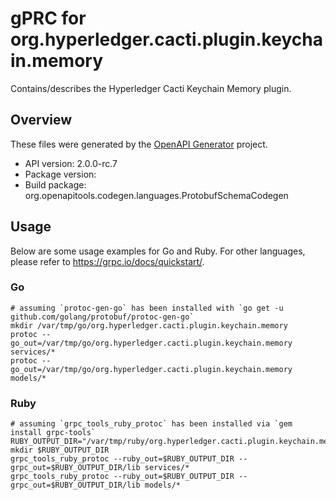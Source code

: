 # gPRC for org.hyperledger.cacti.plugin.keychain.memory

Contains/describes the Hyperledger Cacti Keychain Memory plugin.

## Overview
These files were generated by the [OpenAPI Generator](https://openapi-generator.tech) project.

- API version: 2.0.0-rc.7
- Package version: 
- Build package: org.openapitools.codegen.languages.ProtobufSchemaCodegen

## Usage

Below are some usage examples for Go and Ruby. For other languages, please refer to https://grpc.io/docs/quickstart/.

### Go
```
# assuming `protoc-gen-go` has been installed with `go get -u github.com/golang/protobuf/protoc-gen-go`
mkdir /var/tmp/go/org.hyperledger.cacti.plugin.keychain.memory
protoc --go_out=/var/tmp/go/org.hyperledger.cacti.plugin.keychain.memory services/*
protoc --go_out=/var/tmp/go/org.hyperledger.cacti.plugin.keychain.memory models/*
```

### Ruby
```
# assuming `grpc_tools_ruby_protoc` has been installed via `gem install grpc-tools`
RUBY_OUTPUT_DIR="/var/tmp/ruby/org.hyperledger.cacti.plugin.keychain.memory"
mkdir $RUBY_OUTPUT_DIR
grpc_tools_ruby_protoc --ruby_out=$RUBY_OUTPUT_DIR --grpc_out=$RUBY_OUTPUT_DIR/lib services/*
grpc_tools_ruby_protoc --ruby_out=$RUBY_OUTPUT_DIR --grpc_out=$RUBY_OUTPUT_DIR/lib models/*
```
